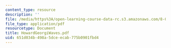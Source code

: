 ```yaml
---
content_type: resource
description: ''
file: /media/https%3A/open-learning-course-data-rc.s3.amazonaws.com/8-03sc-physics-iii-vibrations-and-waves-fall-2016/651d034b498a5dceecab775b0901fbd4_MIT8_03SCF16_Text_Ch6.pdf
file_type: application/pdf
resourcetype: Document
title: HowardGeorgiWaves.pdf
uid: 651d034b-498a-5dce-ecab-775b0901fbd4
---
```

